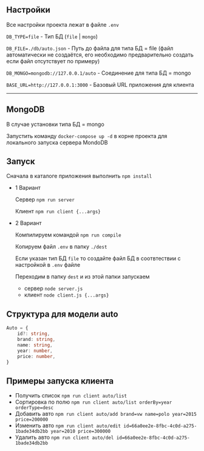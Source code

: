 ## Настройки

Все настройки проекта лежат в файле `.env`

`DB_TYPE=file` - Тип БД (`file` | `mongo`)

`DB_FILE=./db/auto.json` - Путь до файла для типа БД = file (файл автоматически не создаётся, его необходимо предварительно создать если файл отсутствует по примеру)

`DB_MONGO=mongodb://127.0.0.1/auto` - Соединение для типа БД = mongo

`BASE_URL=http://127.0.0.1:3000` - Базовый URL приложения для клиента

---

## MongoDB

В случае установки типа БД = mongo

Запустить команду `docker-compose up -d` в корне проекта для локального запуска сервера MondoDB

## Запуск

Сначала в каталоге приложения выполнить `npm install`

- 1 Вариант
    
    Сервер `npm run server`

    Клиент `npm run client {...args}`

- 2 Вариант

    Компилируем командой `npm run compile`

    Копируем файл `.env` в папку `./dest`

    Если указан тип БД `file` то создайте файл БД в соотвтествии с настройкой в `.env` файле

    Переходим в папку `dest` и из этой папки запускаем

    - сервер `node server.js`
    - клиент `node client.js {...args}`

## Структура для модели auto

```TypeScript
Auto = {
    id?: string,
    brand: string,
    name: string,
    year: number,
    price: number,
}
```

## Примеры запуска клиента

- Получить список `npm run client auto/list`
- Сортировка по полю `npm run client auto/list orderBy=year orderType=desc`
- Добавить авто `npm run client auto/add brand=vw name=polo year=2015 price=200000`
- Изменить авто `npm run client auto/edit id=66a0ee2e-8fbc-4c0d-a275-1bade34db2bb year=2010 price=300000`
- Удалить авто `npm run client auto/del id=66a0ee2e-8fbc-4c0d-a275-1bade34db2bb`
